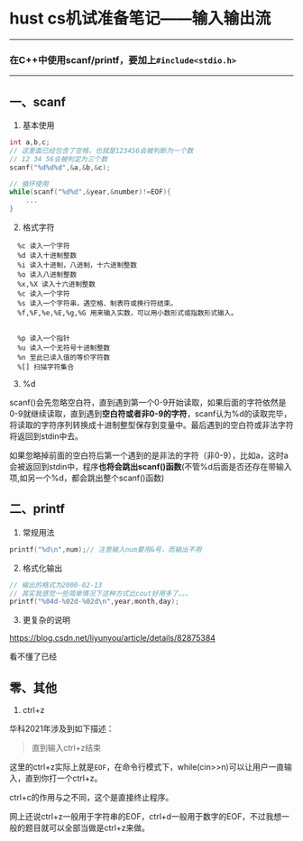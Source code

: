 # hust cs机试准备笔记——输入输出流



---
### 在C++中使用scanf/printf，要加上```#include<stdio.h>```
---

## 一、scanf

1. 基本使用

```cpp
int a,b,c;
// 这里面已经包含了空格，也就是123456会被判断为一个数
// 12 34 56会被判定为三个数
scanf("%d%d%d",&a,&b,&c);
```

```cpp
// 循环使用
while(scanf("%d%d",&year,&number)!=EOF){
    ...
}
```


2. 格式字符
```
  %c 读入一个字符
  %d 读入十进制整数
  %i 读入十进制，八进制，十六进制整数
  %o 读入八进制整数
  %x,%X 读入十六进制整数
  %c 读入一个字符
  %s 读入一个字符串，遇空格、制表符或换行符结束。
  %f,%F,%e,%E,%g,%G 用来输入实数，可以用小数形式或指数形式输入。
```
```

  %p 读入一个指针
  %u 读入一个无符号十进制整数
  %n 至此已读入值的等价字符数
  %[] 扫描字符集合
```

3. %d

scanf()会先忽略空白符，直到遇到第一个0-9开始读取，如果后面的字符依然是0-9就继续读取，直到遇到**空白符或者非0-9的字符**，scanf认为%d的读取完毕，将读取的字符序列转换成十进制整型保存到变量中。最后遇到的空白符或非法字符将返回到stdin中去。

如果忽略掉前面的空白符后第一个遇到的是非法的字符（非0-9），比如a，这时a会被返回到stdin中，程序**也将会跳出scanf()函数**(不管%d后面是否还存在带输入项,如另一个%d，都会跳出整个scanf()函数)



## 二、printf

1. 常规用法

```cpp
printf("%d\n",num);// 注意输入num要用&号，而输出不用
```

2. 格式化输出

```cpp
// 输出的格式为2000-02-13
// 其实我感觉一些简单情况下这种方式比cout好用多了。。。
printf("%04d-%02d-%02d\n",year,month,day);
```

3. 更复杂的说明

https://blog.csdn.net/liyunyou/article/details/82875384

看不懂了已经

## 零、其他

1. ctrl+z

华科2021年涉及到如下描述：

> 直到输入ctrl+z结束

这里的ctrl+z实际上就是```EOF```，在命令行模式下，while(cin>>n)可以让用户一直输入，直到你打一个ctrl+z。

ctrl+c的作用与之不同，这个是直接终止程序。

网上还说ctrl+z一般用于字符串的EOF，ctrl+d一般用于数字的EOF，不过我想一般的题目就可以全部当做是ctrl+z来做。